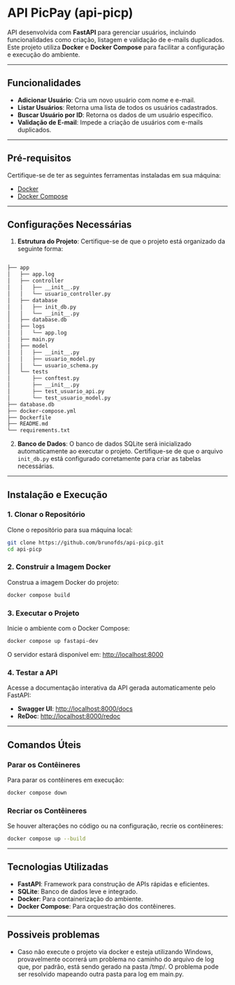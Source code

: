 # API PicPay (api-picp)

API desenvolvida com **FastAPI** para gerenciar usuários, incluindo funcionalidades como criação, listagem e validação de e-mails duplicados. Este projeto utiliza **Docker** e **Docker Compose** para facilitar a configuração e execução do ambiente.

---

## **Funcionalidades**
- **Adicionar Usuário**: Cria um novo usuário com nome e e-mail.
- **Listar Usuários**: Retorna uma lista de todos os usuários cadastrados.
- **Buscar Usuário por ID**: Retorna os dados de um usuário específico.
- **Validação de E-mail**: Impede a criação de usuários com e-mails duplicados.

---

## **Pré-requisitos**
Certifique-se de ter as seguintes ferramentas instaladas em sua máquina:
- [Docker](https://docs.docker.com/get-docker/)
- [Docker Compose](https://docs.docker.com/compose/install/)

---

## **Configurações Necessárias**
1. **Estrutura do Projeto**:
   Certifique-se de que o projeto está organizado da seguinte forma:
```bash

├── app
│   ├── app.log
│   ├── controller
│   │   ├── __init__.py
│   │   └── usuario_controller.py
│   ├── database
│   │   ├── init_db.py
│   │   └── __init__.py
│   ├── database.db
│   ├── logs
│   │   └── app.log
│   ├── main.py
│   ├── model
│   │   ├── __init__.py
│   │   ├── usuario_model.py
│   │   └── usuario_schema.py
│   └── tests
│       ├── conftest.py
│       ├── __init__.py
│       ├── test_usuario_api.py
│       └── test_usuario_model.py
├── database.db
├── docker-compose.yml
├── Dockerfile
├── README.md
└── requirements.txt
```

2. **Banco de Dados**:
O banco de dados SQLite será inicializado automaticamente ao executar o projeto. Certifique-se de que o arquivo `init_db.py` está configurado corretamente para criar as tabelas necessárias.

---

## **Instalação e Execução**

### **1. Clonar o Repositório**
Clone o repositório para sua máquina local:
```bash
git clone https://github.com/brunofds/api-picp.git
cd api-picp
```

### **2. Construir a Imagem Docker**
Construa a imagem Docker do projeto:
```bash
docker compose build
```

### **3. Executar o Projeto**
Inicie o ambiente com o Docker Compose:
```bash
docker compose up fastapi-dev
```
O servidor estará disponível em: [http://localhost:8000](http://localhost:8000)

### **4. Testar a API**
Acesse a documentação interativa da API gerada automaticamente pelo FastAPI:
- **Swagger UI**: [http://localhost:8000/docs](http://localhost:8000/docs)
- **ReDoc**: [http://localhost:8000/redoc](http://localhost:8000/redoc)

---

## **Comandos Úteis**

### **Parar os Contêineres**
Para parar os contêineres em execução:
```bash
docker compose down
```

### **Recriar os Contêineres**
Se houver alterações no código ou na configuração, recrie os contêineres:
```bash
docker compose up --build
```

---

## **Tecnologias Utilizadas**
- **FastAPI**: Framework para construção de APIs rápidas e eficientes.
- **SQLite**: Banco de dados leve e integrado.
- **Docker**: Para containerização do ambiente.
- **Docker Compose**: Para orquestração dos contêineres.

---

## **Possiveis problemas**
- Caso não execute o projeto via docker e esteja utilizando Windows, provavelmente ocorrerá um problema no caminho do arquivo de log que, por padrão, está sendo gerado na pasta /tmp/. O problema pode ser resolvido mapeando outra pasta para log em main.py.